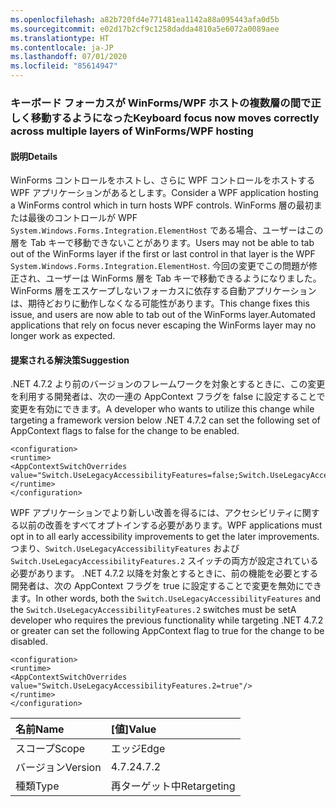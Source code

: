 ```yaml
---
ms.openlocfilehash: a82b720fd4e771481ea1142a88a095443afa0d5b
ms.sourcegitcommit: e02d17b2cf9c1258dadda4810a5e6072a0089aee
ms.translationtype: HT
ms.contentlocale: ja-JP
ms.lasthandoff: 07/01/2020
ms.locfileid: "85614947"
---
```

### <a name="keyboard-focus-now-moves-correctly-across-multiple-layers-of-winformswpf-hosting"></a><span data-ttu-id="93a11-101">キーボード フォーカスが WinForms/WPF ホストの複数層の間で正しく移動するようになった</span><span class="sxs-lookup"><span data-stu-id="93a11-101">Keyboard focus now moves correctly across multiple layers of WinForms/WPF hosting</span></span>

#### <a name="details"></a><span data-ttu-id="93a11-102">説明</span><span class="sxs-lookup"><span data-stu-id="93a11-102">Details</span></span>

<span data-ttu-id="93a11-103">WinForms コントロールをホストし、さらに WPF コントロールをホストする WPF アプリケーションがあるとします。</span><span class="sxs-lookup"><span data-stu-id="93a11-103">Consider a WPF application hosting a WinForms control which in turn hosts WPF controls.</span></span> <span data-ttu-id="93a11-104">WinForms 層の最初または最後のコントロールが WPF `System.Windows.Forms.Integration.ElementHost` である場合、ユーザーはこの層を Tab キーで移動できないことがあります。</span><span class="sxs-lookup"><span data-stu-id="93a11-104">Users may not be able to tab out of the WinForms layer if the first or last control in that layer is the WPF `System.Windows.Forms.Integration.ElementHost`.</span></span> <span data-ttu-id="93a11-105">今回の変更でこの問題が修正され、ユーザーは WinForms 層を Tab キーで移動できるようになりました。WinForms 層をエスケープしないフォーカスに依存する自動アプリケーションは、期待どおりに動作しなくなる可能性があります。</span><span class="sxs-lookup"><span data-stu-id="93a11-105">This change fixes this issue, and users are now able to tab out of the WinForms layer.Automated applications that rely on focus never escaping the WinForms layer may no longer work as expected.</span></span>

#### <a name="suggestion"></a><span data-ttu-id="93a11-106">提案される解決策</span><span class="sxs-lookup"><span data-stu-id="93a11-106">Suggestion</span></span>

<span data-ttu-id="93a11-107">.NET 4.7.2 より前のバージョンのフレームワークを対象とするときに、この変更を利用する開発者は、次の一連の AppContext フラグを false に設定することで変更を有効にできます。</span><span class="sxs-lookup"><span data-stu-id="93a11-107">A developer who wants to utilize this change while targeting a framework version below .NET 4.7.2 can set the following set of AppContext flags to false for the change to be enabled.</span></span>

<pre><code class="lang-xml">&lt;configuration&gt;&#13;&#10;&lt;runtime&gt;&#13;&#10;&lt;AppContextSwitchOverrides value=&quot;Switch.UseLegacyAccessibilityFeatures=false;Switch.UseLegacyAccessibilityFeatures.2=false&quot;/&gt;&#13;&#10;&lt;/runtime&gt;&#13;&#10;&lt;/configuration&gt;&#13;&#10;</code></pre>

<span data-ttu-id="93a11-108">WPF アプリケーションでより新しい改善を得るには、アクセシビリティに関する以前の改善をすべてオプトインする必要があります。</span><span class="sxs-lookup"><span data-stu-id="93a11-108">WPF applications must opt in to all early accessibility improvements to get the later improvements.</span></span> <span data-ttu-id="93a11-109">つまり、`Switch.UseLegacyAccessibilityFeatures` および `Switch.UseLegacyAccessibilityFeatures.2` スイッチの両方が設定されている必要があります。 .NET 4.7.2 以降を対象とするときに、前の機能を必要とする開発者は、次の AppContext フラグを true に設定することで変更を無効にできます。</span><span class="sxs-lookup"><span data-stu-id="93a11-109">In other words, both the `Switch.UseLegacyAccessibilityFeatures` and the `Switch.UseLegacyAccessibilityFeatures.2` switches must be setA developer who requires the previous functionality while targeting .NET 4.7.2 or greater can set the following AppContext flag to true for the change to be disabled.</span></span>

<pre><code class="lang-xml">&lt;configuration&gt;&#13;&#10;&lt;runtime&gt;&#13;&#10;&lt;AppContextSwitchOverrides value=&quot;Switch.UseLegacyAccessibilityFeatures.2=true&quot;/&gt;&#13;&#10;&lt;/runtime&gt;&#13;&#10;&lt;/configuration&gt;&#13;&#10;</code></pre>

| <span data-ttu-id="93a11-110">名前</span><span class="sxs-lookup"><span data-stu-id="93a11-110">Name</span></span>    | <span data-ttu-id="93a11-111">[値]</span><span class="sxs-lookup"><span data-stu-id="93a11-111">Value</span></span>       |
|:--------|:------------|
| <span data-ttu-id="93a11-112">スコープ</span><span class="sxs-lookup"><span data-stu-id="93a11-112">Scope</span></span>   | <span data-ttu-id="93a11-113">エッジ</span><span class="sxs-lookup"><span data-stu-id="93a11-113">Edge</span></span>        |
| <span data-ttu-id="93a11-114">バージョン</span><span class="sxs-lookup"><span data-stu-id="93a11-114">Version</span></span> | <span data-ttu-id="93a11-115">4.7.2</span><span class="sxs-lookup"><span data-stu-id="93a11-115">4.7.2</span></span>       |
| <span data-ttu-id="93a11-116">種類</span><span class="sxs-lookup"><span data-stu-id="93a11-116">Type</span></span>    | <span data-ttu-id="93a11-117">再ターゲット中</span><span class="sxs-lookup"><span data-stu-id="93a11-117">Retargeting</span></span> |
